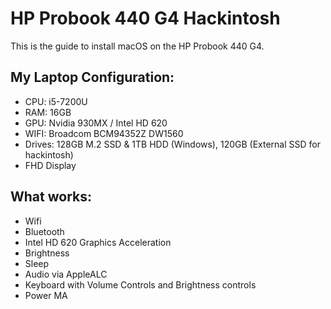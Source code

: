 # HP Probook 440 G4 Hackintosh
This is the guide to install macOS on the HP Probook 440 G4.
## My Laptop Configuration:
- CPU: i5-7200U
- RAM: 16GB
- GPU: Nvidia 930MX / Intel HD 620
- WIFI: Broadcom BCM94352Z DW1560
- Drives: 128GB M.2 SSD & 1TB HDD (Windows), 120GB (External SSD for hackintosh)
- FHD Display
## What works:
- Wifi
- Bluetooth
- Intel HD 620 Graphics Acceleration
- Brightness
- Sleep
- Audio via AppleALC
- Keyboard with Volume Controls and Brightness controls
- Power MA
